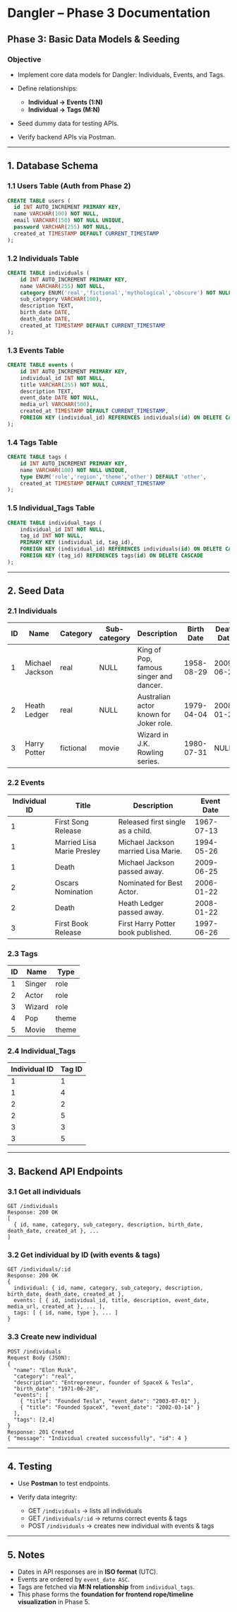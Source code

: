 # **Dangler – Phase 3 Documentation**

## **Phase 3: Basic Data Models & Seeding**

### **Objective**

* Implement core data models for Dangler: Individuals, Events, and Tags.
* Define relationships:

  * **Individual → Events (1\:N)**
  * **Individual → Tags (M\:N)**
* Seed dummy data for testing APIs.
* Verify backend APIs via Postman.

---

## **1. Database Schema**

### **1.1 Users Table** (Auth from Phase 2)

```sql
CREATE TABLE users (
  id INT AUTO_INCREMENT PRIMARY KEY,
  name VARCHAR(100) NOT NULL,
  email VARCHAR(150) NOT NULL UNIQUE,
  password VARCHAR(255) NOT NULL,
  created_at TIMESTAMP DEFAULT CURRENT_TIMESTAMP
);
```

### **1.2 Individuals Table**

```sql
CREATE TABLE individuals (
    id INT AUTO_INCREMENT PRIMARY KEY,
    name VARCHAR(255) NOT NULL,
    category ENUM('real','fictional','mythological','obscure') NOT NULL,
    sub_category VARCHAR(100),
    description TEXT,
    birth_date DATE,
    death_date DATE,
    created_at TIMESTAMP DEFAULT CURRENT_TIMESTAMP
);
```

### **1.3 Events Table**

```sql
CREATE TABLE events (
    id INT AUTO_INCREMENT PRIMARY KEY,
    individual_id INT NOT NULL,
    title VARCHAR(255) NOT NULL,
    description TEXT,
    event_date DATE NOT NULL,
    media_url VARCHAR(500),
    created_at TIMESTAMP DEFAULT CURRENT_TIMESTAMP,
    FOREIGN KEY (individual_id) REFERENCES individuals(id) ON DELETE CASCADE
);
```

### **1.4 Tags Table**

```sql
CREATE TABLE tags (
    id INT AUTO_INCREMENT PRIMARY KEY,
    name VARCHAR(100) NOT NULL UNIQUE,
    type ENUM('role','region','theme','other') DEFAULT 'other',
    created_at TIMESTAMP DEFAULT CURRENT_TIMESTAMP
);
```

### **1.5 Individual\_Tags Table**

```sql
CREATE TABLE individual_tags (
    individual_id INT NOT NULL,
    tag_id INT NOT NULL,
    PRIMARY KEY (individual_id, tag_id),
    FOREIGN KEY (individual_id) REFERENCES individuals(id) ON DELETE CASCADE,
    FOREIGN KEY (tag_id) REFERENCES tags(id) ON DELETE CASCADE
);
```

---

## **2. Seed Data**

### **2.1 Individuals**

| ID | Name            | Category  | Sub-category | Description                            | Birth Date | Death Date |
| -- | --------------- | --------- | ------------ | -------------------------------------- | ---------- | ---------- |
| 1  | Michael Jackson | real      | NULL         | King of Pop, famous singer and dancer. | 1958-08-29 | 2009-06-25 |
| 2  | Heath Ledger    | real      | NULL         | Australian actor known for Joker role. | 1979-04-04 | 2008-01-22 |
| 3  | Harry Potter    | fictional | movie        | Wizard in J.K. Rowling series.         | 1980-07-31 | NULL       |

### **2.2 Events**

| Individual ID | Title                      | Description                         | Event Date |
| ------------- | -------------------------- | ----------------------------------- | ---------- |
| 1             | First Song Release         | Released first single as a child.   | 1967-07-13 |
| 1             | Married Lisa Marie Presley | Michael Jackson married Lisa Marie. | 1994-05-26 |
| 1             | Death                      | Michael Jackson passed away.        | 2009-06-25 |
| 2             | Oscars Nomination          | Nominated for Best Actor.           | 2006-01-22 |
| 2             | Death                      | Heath Ledger passed away.           | 2008-01-22 |
| 3             | First Book Release         | First Harry Potter book published.  | 1997-06-26 |

### **2.3 Tags**

| ID | Name   | Type  |
| -- | ------ | ----- |
| 1  | Singer | role  |
| 2  | Actor  | role  |
| 3  | Wizard | role  |
| 4  | Pop    | theme |
| 5  | Movie  | theme |

### **2.4 Individual\_Tags**

| Individual ID | Tag ID |
| ------------- | ------ |
| 1             | 1      |
| 1             | 4      |
| 2             | 2      |
| 2             | 5      |
| 3             | 3      |
| 3             | 5      |

---

## **3. Backend API Endpoints**

### **3.1 Get all individuals**

```
GET /individuals
Response: 200 OK
[
  { id, name, category, sub_category, description, birth_date, death_date, created_at }, ...
]
```

### **3.2 Get individual by ID (with events & tags)**

```
GET /individuals/:id
Response: 200 OK
{
  individual: { id, name, category, sub_category, description, birth_date, death_date, created_at },
  events: [ { id, individual_id, title, description, event_date, media_url, created_at }, ... ],
  tags: [ { id, name, type }, ... ]
}
```

### **3.3 Create new individual**

```
POST /individuals
Request Body (JSON):
{
  "name": "Elon Musk",
  "category": "real",
  "description": "Entrepreneur, founder of SpaceX & Tesla",
  "birth_date": "1971-06-28",
  "events": [
    { "title": "Founded Tesla", "event_date": "2003-07-01" },
    { "title": "Founded SpaceX", "event_date": "2002-03-14" }
  ],
  "tags": [2,4]
}
Response: 201 Created
{ "message": "Individual created successfully", "id": 4 }
```

---

## **4. Testing**

* Use **Postman** to test endpoints.
* Verify data integrity:

  * GET `/individuals` → lists all individuals
  * GET `/individuals/:id` → returns correct events & tags
  * POST `/individuals` → creates new individual with events & tags

---

## **5. Notes**

* Dates in API responses are in **ISO format** (UTC).
* Events are ordered by `event_date ASC`.
* Tags are fetched via **M\:N relationship** from `individual_tags`.
* This phase forms the **foundation for frontend rope/timeline visualization** in Phase 5.
